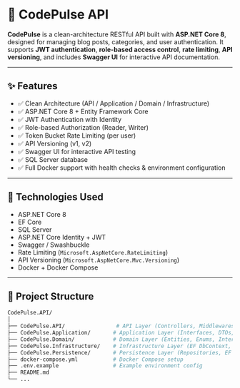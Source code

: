# 🚀 CodePulse API

**CodePulse** is a clean-architecture RESTful API built with **ASP.NET Core 8**, designed for managing blog posts, categories, and user authentication. It supports **JWT authentication**, **role-based access control**, **rate limiting**, **API versioning**, and includes **Swagger UI** for interactive API documentation.

---

## ✨ Features

- ✅ Clean Architecture (API / Application / Domain / Infrastructure)
- ✅ ASP.NET Core 8 + Entity Framework Core
- ✅ JWT Authentication with Identity
- ✅ Role-based Authorization (Reader, Writer)
- ✅ Token Bucket Rate Limiting (per user)
- ✅ API Versioning (v1, v2)
- ✅ Swagger UI for interactive API testing
- ✅ SQL Server database
- ✅ Full Docker support with health checks & environment configuration

---

## 🧱 Technologies Used

- ASP.NET Core 8
- EF Core
- SQL Server
- ASP.NET Core Identity + JWT
- Swagger / Swashbuckle
- Rate Limiting (`Microsoft.AspNetCore.RateLimiting`)
- API Versioning (`Microsoft.AspNetCore.Mvc.Versioning`)
- Docker + Docker Compose

---

## 🔧 Project Structure

```bash
CodePulse.API/
│
├── CodePulse.API/                # API Layer (Controllers, Middlewares, Program.cs)
├── CodePulse.Application/       # Application Layer (Interfaces, DTOs, Business Logic)
├── CodePulse.Domain/            # Domain Layer (Entities, Enums, Interfaces)
├── CodePulse.Infrastructure/    # Infrastructure Layer (EF DbContext, JWT, Logging)
├── CodePulse.Persistence/       # Persistence Layer (Repositories, EF Configs)
├── docker-compose.yml           # Docker Compose setup
├── .env.example                 # Example environment config
├── README.md
└── ...
